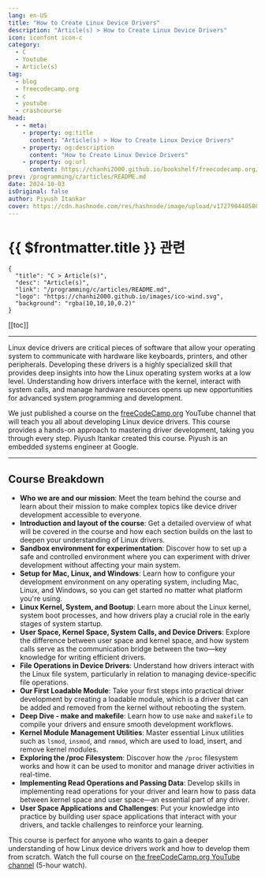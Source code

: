 ```yaml
---
lang: en-US
title: "How to Create Linux Device Drivers"
description: "Article(s) > How to Create Linux Device Drivers"
icon: iconfont icon-c 
category:
  - C
  - Youtube
  - Article(s)
tag:
  - blog
  - freecodecamp.org
  - c
  - youtube
  - crashcourse
head:
  - - meta:
    - property: og:title
      content: "Article(s) > How to Create Linux Device Drivers"
    - property: og:description
      content: "How to Create Linux Device Drivers"
    - property: og:url
      content: https://chanhi2000.github.io/bookshelf/freecodecamp.org/how-to-create-linux-device-drivers.html
prev: /programming/c/articles/README.md
date: 2024-10-03
isOriginal: false
author: Piyush Itankar
cover: https://cdn.hashnode.com/res/hashnode/image/upload/v1727904405801/4d2d8e84-b476-472b-ae06-772e90f30497.png
---
```


# {{ $frontmatter.title }} 관련

```component VPCard
{
  "title": "C > Article(s)",
  "desc": "Article(s)",
  "link": "/programming/c/articles/README.md",
  "logo": "https://chanhi2000.github.io/images/ico-wind.svg",
  "background": "rgba(10,10,10,0.2)"
}
```

[[toc]]

---

<SiteInfo
  name="How to Create Linux Device Drivers"
  desc="Linux device drivers are critical pieces of software that allow your operating system to communicate with hardware like keyboards, printers, and other peripherals. Developing these drivers is a highly specialized skill that provides deep insights int..."
  url="https://freecodecamp.org/news/how-to-create-linux-device-drivers"
  logo="https://cdn.freecodecamp.org/universal/favicons/favicon.ico"
  preview="https://cdn.hashnode.com/res/hashnode/image/upload/v1727904405801/4d2d8e84-b476-472b-ae06-772e90f30497.png"/>

Linux device drivers are critical pieces of software that allow your operating system to communicate with hardware like keyboards, printers, and other peripherals. Developing these drivers is a highly specialized skill that provides deep insights into how the Linux operating system works at a low level. Understanding how drivers interface with the kernel, interact with system calls, and manage hardware resources opens up new opportunities for advanced system programming and development.

We just published a course on the [<FontIcon icon="fa-brands fa-free-code-camp"/>freeCodeCamp.org](http://freeCodeCamp.org) YouTube channel that will teach you all about developing Linux device drivers. This course provides a hands-on approach to mastering driver development, taking you through every step. Piyush Itankar created this course. Piyush is an embedded systems engineer at Google.

---

## Course Breakdown

- **Who we are and our mission**: Meet the team behind the course and learn about their mission to make complex topics like device driver development accessible to everyone.
- **Introduction and layout of the course**: Get a detailed overview of what will be covered in the course and how each section builds on the last to deepen your understanding of Linux drivers.
- **Sandbox environment for experimentation**: Discover how to set up a safe and controlled environment where you can experiment with driver development without affecting your main system.
- **Setup for Mac, Linux, and Windows**: Learn how to configure your development environment on any operating system, including Mac, Linux, and Windows, so you can get started no matter what platform you're using.
- **Linux Kernel, System, and Bootup**: Learn more about the Linux kernel, system boot processes, and how drivers play a crucial role in the early stages of system startup.
- **User Space, Kernel Space, System Calls, and Device Drivers**: Explore the difference between user space and kernel space, and how system calls serve as the communication bridge between the two—key knowledge for writing efficient drivers.
- **File Operations in Device Drivers**: Understand how drivers interact with the Linux file system, particularly in relation to managing device-specific file operations.
- **Our First Loadable Module**: Take your first steps into practical driver development by creating a loadable module, which is a driver that can be added and removed from the kernel without rebooting the system.
- **Deep Dive - make and makefile**: Learn how to use `make` and `makefile` to compile your drivers and ensure smooth development workflows.
- **Kernel Module Management Utilities**: Master essential Linux utilities such as `lsmod`, `insmod`, and `rmmod`, which are used to load, insert, and remove kernel modules.
- **Exploring the /proc Filesystem**: Discover how the `/proc` filesystem works and how it can be used to monitor and manage driver activities in real-time.
- **Implementing Read Operations and Passing Data**: Develop skills in implementing read operations for your driver and learn how to pass data between kernel space and user space—an essential part of any driver.
- **User Space Applications and Challenges**: Put your knowledge into practice by building user space applications that interact with your drivers, and tackle challenges to reinforce your learning.

This course is perfect for anyone who wants to gain a deeper understanding of how Linux device drivers work and how to develop them from scratch. Watch the full course on [<FontIcon icon="fa-brands fa-youtube"/>the freeCodeCamp.org YouTube channel](https://youtu.be/iSiyDHobXHA) (5-hour watch).

<VidStack src="youtube/iSiyDHobXHA" />